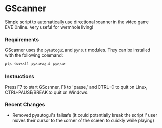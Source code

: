 # GScanner
Simple script to automatically use directional scanner in the video game EVE Online. Very useful for wormhole living!
### Requirements
GScanner uses the <code>pyautogui</code> and <code>pynput</code> modules. They can be installed with the following command:  
```
pip install pyautogui pynput
```
### Instructions
Press F7 to start GScanner, F8 to 'pause,' and CTRL+C to quit on Linux, CTRL+PAUSE/BREAK to quit on Windows.

### Recent Changes
- Removed pyautogui's failsafe (it could potentially break the script if user moves their cursor to the corner of the screen to quickly while playing)
